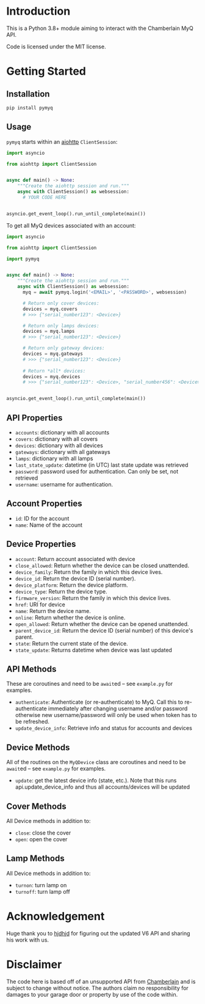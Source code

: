 # Introduction

This is a Python 3.8+ module aiming to interact with the Chamberlain MyQ API.

Code is licensed under the MIT license.

# Getting Started

## Installation

```python
pip install pymyq
```

## Usage

`pymyq` starts within an [aiohttp](https://aiohttp.readthedocs.io/en/stable/)
`ClientSession`:

```python
import asyncio

from aiohttp import ClientSession


async def main() -> None:
    """Create the aiohttp session and run."""
    async with ClientSession() as websession:
      # YOUR CODE HERE


asyncio.get_event_loop().run_until_complete(main())
```

To get all MyQ devices associated with an account:

```python
import asyncio

from aiohttp import ClientSession

import pymyq


async def main() -> None:
    """Create the aiohttp session and run."""
    async with ClientSession() as websession:
      myq = await pymyq.login('<EMAIL>', '<PASSWORD>', websession)

      # Return only cover devices:
      devices = myq.covers
      # >>> {"serial_number123": <Device>}

      # Return only lamps devices:
      devices = myq.lamps
      # >>> {"serial_number123": <Device>}

      # Return only gateway devices:
      devices = myq.gateways
      # >>> {"serial_number123": <Device>}
      
      # Return *all* devices:
      devices = myq.devices
      # >>> {"serial_number123": <Device>, "serial_number456": <Device>}


asyncio.get_event_loop().run_until_complete(main())
```
## API Properties

* `accounts`: dictionary with all accounts
* `covers`: dictionary with all covers
* `devices`: dictionary with all devices  
* `gateways`: dictionary with all gateways
* `lamps`: dictionary with all lamps
* `last_state_update`: datetime (in UTC) last state update was retrieved
* `password`: password used for authentication. Can only be set, not retrieved
* `username`: username for authentication.

## Account Properties

* `id`: ID for the account
* `name`: Name of the account

## Device Properties

* `account`: Return account associated with device
* `close_allowed`: Return whether the device can be closed unattended.
* `device_family`: Return the family in which this device lives.
* `device_id`: Return the device ID (serial number).
* `device_platform`: Return the device platform.
* `device_type`: Return the device type.
* `firmware_version`: Return the family in which this device lives.
* `href`: URI for device  
* `name`: Return the device name.
* `online`: Return whether the device is online.
* `open_allowed`: Return whether the device can be opened unattended.
* `parent_device_id`: Return the device ID (serial number) of this device's parent.
* `state`: Return the current state of the device.
* `state_update`: Returns datetime when device was last updated

## API Methods

These are coroutines and need to be `await`ed – see `example.py` for examples.

* `authenticate`: Authenticate (or re-authenticate) to MyQ. Call this to
  re-authenticate immediately after changing username and/or password otherwise
  new username/password will only be used when token has to be refreshed.
* `update_device_info`: Retrieve info and status for accounts and devices


## Device Methods

All of the routines on the `MyQDevice` class are coroutines and need to be
`await`ed – see `example.py` for examples.

* `update`: get the latest device info (state, etc.). Note that 
  this runs api.update_device_info and thus all accounts/devices will be updated

## Cover Methods

All Device methods in addition to:
* `close`: close the cover
* `open`: open the cover

## Lamp Methods

All Device methods in addition to:
* `turnon`: turn lamp on
* `turnoff`: turn lamp off


# Acknowledgement

Huge thank you to [hjdhjd](https://github.com/hjdhjd) for figuring out the updated V6 API and 
sharing his work with us. 

# Disclaimer

The code here is based off of an unsupported API from
[Chamberlain](http://www.chamberlain.com/) and is subject to change without
notice. The authors claim no responsibility for damages to your garage door or
property by use of the code within.
